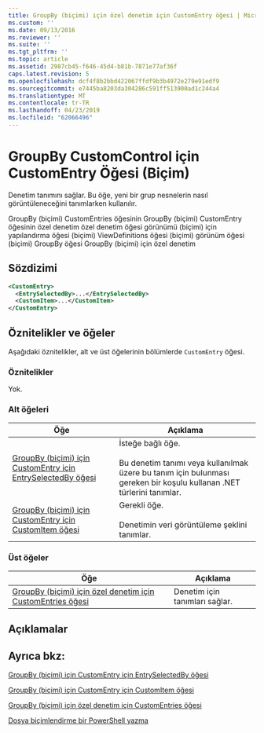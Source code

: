 ```yaml
---
title: GroupBy (biçimi) için özel denetim için CustomEntry öğesi | Microsoft Docs
ms.custom: ''
ms.date: 09/13/2016
ms.reviewer: ''
ms.suite: ''
ms.tgt_pltfrm: ''
ms.topic: article
ms.assetid: 2987cb45-f646-45d4-b81b-7871e77af36f
caps.latest.revision: 5
ms.openlocfilehash: dcf4f8b2bbd422067ffdf9b3b4972e279e91edf9
ms.sourcegitcommit: e7445ba8203da304286c591ff513900ad1c244a4
ms.translationtype: MT
ms.contentlocale: tr-TR
ms.lasthandoff: 04/23/2019
ms.locfileid: "62066496"
---
```

# <a name="customentry-element-for-customcontrol-for-groupby-format"></a>GroupBy CustomControl için CustomEntry Öğesi (Biçim)

Denetim tanımını sağlar. Bu öğe, yeni bir grup nesnelerin nasıl görüntüleneceğini tanımlarken kullanılır.

GroupBy (biçimi) CustomEntries öğesinin GroupBy (biçimi) CustomEntry öğesinin özel denetim özel denetim öğesi görünümü (biçimi) için yapılandırma öğesi (biçimi) ViewDefinitions öğesi (biçimi) görünüm öğesi (biçimi) GroupBy öğesi GroupBy (biçimi) için özel denetim

## <a name="syntax"></a>Sözdizimi

```xml
<CustomEntry>
  <EntrySelectedBy>...</EntrySelectedBy>
  <CustomItem>...</CustomItem>
</CustomEntry>
```

## <a name="attributes-and-elements"></a>Öznitelikler ve öğeler

Aşağıdaki öznitelikler, alt ve üst öğelerinin bölümlerde `CustomEntry` öğesi.

### <a name="attributes"></a>Öznitelikler

Yok.

### <a name="child-elements"></a>Alt öğeleri

|Öğe|Açıklama|
|-------------|-----------------|
|[GroupBy (biçimi) için CustomEntry için EntrySelectedBy öğesi](./entryselectedby-element-for-customentry-for-groupby-format.md)|İsteğe bağlı öğe.<br /><br /> Bu denetim tanımı veya kullanılmak üzere bu tanım için bulunması gereken bir koşulu kullanan .NET türlerini tanımlar.|
|[GroupBy (biçimi) için CustomEntry için CustomItem öğesi](./customitem-element-for-customentry-for-groupby-format.md)|Gerekli öğe.<br /><br /> Denetimin veri görüntüleme şeklini tanımlar.|

### <a name="parent-elements"></a>Üst öğeler

|Öğe|Açıklama|
|-------------|-----------------|
|[GroupBy (biçimi) için özel denetim için CustomEntries öğesi](./customentries-element-for-customcontrol-for-groupby-format.md)|Denetim için tanımları sağlar.|

## <a name="remarks"></a>Açıklamalar

## <a name="see-also"></a>Ayrıca bkz:

[GroupBy (biçimi) için CustomEntry için EntrySelectedBy öğesi](./entryselectedby-element-for-customentry-for-groupby-format.md)

[GroupBy (biçimi) için CustomEntry için CustomItem öğesi](./customitem-element-for-customentry-for-groupby-format.md)

[GroupBy (biçimi) için özel denetim için CustomEntries öğesi](./customentries-element-for-customcontrol-for-groupby-format.md)

[Dosya biçimlendirme bir PowerShell yazma](./writing-a-powershell-formatting-file.md)
